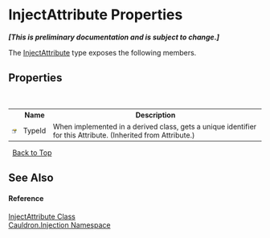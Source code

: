 # InjectAttribute Properties
 _**\[This is preliminary documentation and is subject to change.\]**_

The <a href="T_Cauldron_Injection_InjectAttribute">InjectAttribute</a> type exposes the following members.


## Properties
&nbsp;<table><tr><th></th><th>Name</th><th>Description</th></tr><tr><td>![Public property](media/pubproperty.gif "Public property")</td><td>TypeId</td><td>
When implemented in a derived class, gets a unique identifier for this Attribute.
 (Inherited from Attribute.)</td></tr></table>&nbsp;
<a href="#injectattribute-properties">Back to Top</a>

## See Also


#### Reference
<a href="T_Cauldron_Injection_InjectAttribute">InjectAttribute Class</a><br /><a href="N_Cauldron_Injection">Cauldron.Injection Namespace</a><br />